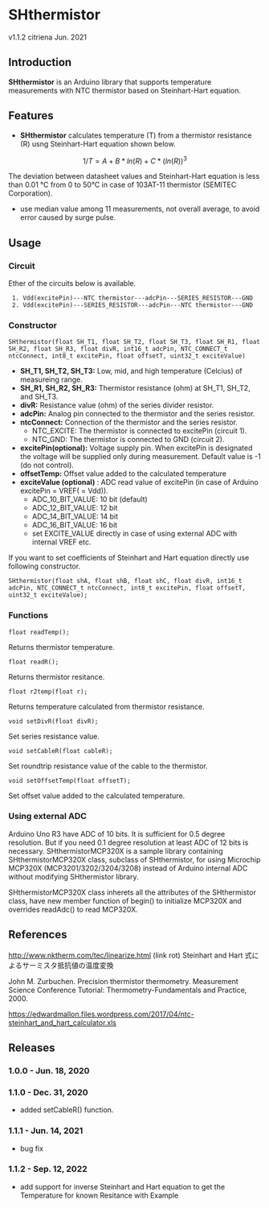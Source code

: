 # SHthermistor
 v1.1.2  citriena Jun. 2021

## Introduction
**SHthermistor** is an Arduino library that supports temperature measurements with NTC thermistor based on Steinhart-Hart equation.

## Features
* **SHthermistor** calculates temperature (T) from a thermistor resistance (R) usng Steinhart-Hart equation shown below.
```math
 1/T = A + B*ln(R) + C*(ln(R))^3
```
The deviation between datasheet values and Steinhart-Hart equation is less than 0.01 °C from 0 to 50°C in case of
103AT-11 thermistor (SEMITEC Corporation).
* use median value among 11 measurements, not overall average, to avoid error caused by surge pulse.

## Usage
### Circuit

Ether of the circuits below is available.
````
 1. Vdd(excitePin)---NTC thermistor---adcPin---SERIES_RESISTOR---GND
 2. Vdd(excitePin)---SERIES_RESISTOR---adcPin---NTC thermistor---GND
````
### Constructor
````
SHthermistor(float SH_T1, float SH_T2, float SH_T3, float SH_R1, float SH_R2, float SH_R3, float divR, int16_t adcPin, NTC_CONNECT_t ntcConnect, int8_t excitePin, float offsetT, uint32_t exciteValue)
````
* **SH\_T1, SH\_T2, SH\_T3:** Low, mid, and high temperature (Celcius) of measureing range.
* **SH\_R1, SH\_R2, SH\_R3:** Thermistor resistance (ohm) at SH_T1, SH_T2, and SH_T3.
* **divR:** Resistance value (ohm) of the series divider resistor.
* **adcPin:** Analog pin connected to the thermistor and the series resistor.
* **ntcConnect:** Connection of the thermistor and the series resistor.
  * NTC_EXCITE: The thermistor is connected to excitePin (circuit 1).
  * NTC_GND: The thermistor is connected to GND (circuit 2).
* **excitePin(optional):** Voltage supply pin. When excitePin is designated the voltage will be supplied only during measurement. Default value is -1 (do not control).
* **offsetTemp:** Offset value added to the calculated temperature
* **exciteValue (optional)** : ADC read value of excitePin (in case of Arduino excitePin = VREF( = Vdd)).
  * ADC_10_BIT_VALUE: 10 bit (default)
  * ADC_12_BIT_VALUE: 12 bit
  * ADC_14_BIT_VALUE: 14 bit
  * ADC_16_BIT_VALUE: 16 bit
  * set EXCITE_VALUE directly in case of using external ADC with internal VREF etc.

If you want to set coefficients of Steinhart and Hart equation directly use following constructor.
````
SHthermistor(float shA, float shB, float shC, float divR, int16_t adcPin, NTC_CONNECT_t ntcConnect, int8_t excitePin, float offsetT, uint32_t exciteValue);
````

### Functions
````
float readTemp();
````
Returns thermistor temperature.

````
float readR();
````
Returns thermistor resitance.
````
float r2temp(float r);
````
Returns temperature calculated from thermistor resistance.

````
void setDivR(float divR);
````
Set series resistance value.

````
void setCableR(float cableR);
````
Set roundtrip resistance value of the cable to the thermistor.

````
void setOffsetTemp(float offsetT);
````
Set offset value added to the calculated temperature.

### Using external ADC
Arduino Uno R3 have ADC of 10 bits. It is sufficient for 0.5 degree resolution. But if you need 0.1 degree resolution at least ADC of 12 bits is necessary. SHthermistorMCP320X is a sample library containing SHthermistorMCP320X class, subclass of SHthermistor, for using Microchip MCP320X (MCP3201/3202/3204/3208) instead of Arduino internal ADC without modifying SHthermistor library.

SHthermistorMCP320X class inherets all the attributes of the SHthermistor class, have new member function of begin() to initialize MCP320X and overrides readAdc() to read MCP320X.

## References
http://www.nktherm.com/tec/linearize.html (link rot) Steinhart and Hart 式によるサーミスタ抵抗値の温度変換

John M. Zurbuchen. Precision thermistor thermometry. Measurement Science Conference Tutorial: Thermometry-Fundamentals and Practice, 2000.

https://edwardmallon.files.wordpress.com/2017/04/ntc-steinhart_and_hart_calculator.xls

## Releases

### 1.0.0 - Jun. 18, 2020

### 1.1.0 - Dec. 31, 2020
* added setCableR() function.

### 1.1.1 - Jun. 14, 2021
* bug fix

### 1.1.2 - Sep. 12, 2022
* add support for inverse Steinhart and Hart equation to get the Temperature for known Resitance with Example 
